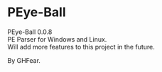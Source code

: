# PEye-Ball

PEye-Ball 0.0.8<br>
PE Parser for Windows and Linux.<br>
Will add more features to this project in the future.<br>

By GHFear.
